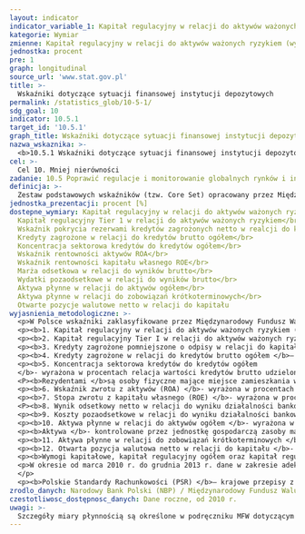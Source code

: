 ```yaml
---
layout: indicator
indicator_variable_1: Kapitał regulacyjny w relacji do aktywów ważonych ryzykiem (wymogi kapitałowe),Otwarta pozycja walutowa netto w relacji do kapitału,Kapitał regulacyjny Tier I w relacji do aktywów ważonych ryzykiem (wymogi kapitałowe),Kredyty zagrożone pomniejszone o odpisy w relacji do kapitału,Kredyty zagrożone w relacji do kredytów brutto ogółem,Koncentracja sektorowa kredytów do kredytów ogółem rezydenci,Wskaźnik zwrotu z aktywów (ROA),Stopa zwrotu z kapitału własnego (ROE),Wynik odsetkowy netto w relacji do wyniku działalności bankowej,Koszty pozaodsetkowe w relacji do wyniku działalności bankowej,Aktywa płynne w relacji do aktywów ogółem,Aktywa płynne w relacji do zobowiązań krótkoterminowych
kategorie: Wymiar
zmienne: Kapitał regulacyjny w relacji do aktywów ważonych ryzykiem (wymogi kapitałowe),Otwarta pozycja walutowa netto w relacji do kapitału,Kapitał regulacyjny Tier I w relacji do aktywów ważonych ryzykiem (wymogi kapitałowe),Kredyty zagrożone pomniejszone o odpisy w relacji do kapitału,Kredyty zagrożone w relacji do kredytów brutto ogółem,Koncentracja sektorowa kredytów do kredytów ogółem rezydenci,Wskaźnik zwrotu z aktywów (ROA),Stopa zwrotu z kapitału własnego (ROE),Wynik odsetkowy netto w relacji do wyniku działalności bankowej,Koszty pozaodsetkowe w relacji do wyniku działalności bankowej,Aktywa płynne w relacji do aktywów ogółem,Aktywa płynne w relacji do zobowiązań krótkoterminowych
jednostka: procent
pre: 1
graph: longitudinal
source_url: 'www.stat.gov.pl'
title: >-
  Wskaźniki dotyczące sytuacji finansowej instytucji depozytowych
permalink: /statistics_glob/10-5-1/
sdg_goal: 10
indicator: 10.5.1
target_id: '10.5.1'
graph_title: Wskaźniki dotyczące sytuacji finansowej instytucji depozytowych
nazwa_wskaznika: >-
  <b>10.5.1 Wskaźniki dotyczące sytuacji finansowej instytucji depozytowych</b>
cel: >-
  Cel 10. Mniej nierówności
zadanie: 10.5 Poprawić regulacje i monitorowanie globalnych rynków i instytucji finansowych, oraz wzmocnić wdrażanie tych regulacji
definicja: >-
  Zestaw podstawowych wskaźników (tzw. Core Set) opracowany przez Międzynarodowy Fundusz Walutowy w celu monitorowania bieżącej sytuacji finansowej i stabilności instytucji finansowych.
jednostka_prezentacji: procent [%]
dostepne_wymiary: Kapitał regulacyjny w relacji do aktywów ważonych ryzykiem</br>
  Kapitał regulacyjny Tier 1 w relacji do aktywów ważonych ryzykiem</br>
  Wskaźnik pokrycia rezerwami kredytów zagrożonych netto w realcji do kapitału</br>
  Kredyty zagrożone w relacji do kredytów brutto ogółem</br>
  Koncentracja sektorowa kredytów do kredytów ogółem</br>
  Wskaźnik rentowności aktywów ROA</br>
  Wskaźnik rentowności kapitału własnego ROE</br>
  Marża odsetkowa w relacji do wyników brutto</br>
  Wydatki pozaodsetkowe w relacji do wyników brutto</br>
  Aktywa płynne w relacji do aktywów ogółem</br>
  Aktywa płynne w relacji do zobowiązań krótkoterminowych</br>
  Otwarte pozycje walutowe netto w relacji do kapitału
wyjasnienia_metodologiczne: >-
  <p>W Polsce wskaźniki zaklasyfikowane przez Międzynarodowy Fundusz Walutowy do zestawu podstawowych 12 wskaźników (tzw. Core Set) monitorujących bieżącą sytuację finansową i stabilność instytucji finansowych dotyczą banków. Zestaw ten obejmuje następujące wskaźniki:</p>
  <p><b>1. Kapitał regulacyjny w relacji do aktywów ważonych ryzykiem (wymogi kapitałowe) </b>- wyrażona w procentach relacja kapitału regulacyjnego do wartości aktywów ważonych ryzykiem. Kapitał regulacyjny danej instytucji zdefiniowany w Rozporządzeniu PE i RADY UE nr 575/2013 w sprawie wymogów ostrożnościowych dla instytucji kredytowych i firm inwestycyjnych (Capital Requirements Regulation – CRR) stanowi sumę jej kapitału Tier I (kapitał, który służy do pokrywania strat w warunkach wypłacalności banku  kapitał ten pozwala bankowi kontynuować normalną działalność i zapewnia mu płynność finansową) i kapitału Tier II (kapitał, który służy do pokrywania strat w warunkach utraty wypłacalności banku  pozwala bankowi spłacić deponentów i uprzywilejowanych wierzycieli, gdy bank przestał być wypłacalny). Wymogi kapitałowe to wyrażona kwotowo wielkość ekspozycji banku na poszczególne rodzaje ryzyka, w tym z tytułu ryzyka kredytowego.</p>
  <p><b>2. Kapitał regulacyjny Tier I w relacji do aktywów ważonych ryzykiem (wymogi kapitałowe) </b>- wyrażona w procentach relacja kapitału regulacyjnego Tier I do wartości aktywów ważonych ryzykiem. Kapitał regulacyjny Tier I zdefiniowany w Rozporządzeniu CRR składa się z kapitału podstawowego Tier I i kapitału dodatkowego Tier I. Wymogi kapitałowe to wyrażona kwotowo wielkość ekspozycji banku na poszczególne rodzaje ryzyka, w tym z tytułu ryzyka kredytowego.</p>
  <p><b>3. Kredyty zagrożone pomniejszone o odpisy w relacji do kapitału </b>– wyrażona w procentach relacja wartości kredytów zagrożonych (przeterminowanych o ponad 90 dni) do wartości kapitału regulacyjnego. Kredyty zagrożone w przypadku banków, stosujących międzynarodowe standardy rachunkowości (MSR), kwalifikowane są jako kredyty ze stwierdzoną utratą wartości, a w przypadku banków stosujących polskie standardy rachunkowości (PSR) - do kategorii poniżej standardu, wątpliwe i stracone</p>
  <p><b>4. Kredyty zagrożone w relacji do kredytów brutto ogółem </b>– wyrażona w procentach relacja wartości kredytów zagrożonych (przeterminowanych o ponad 90 dni) do wartości kredytów brutto ogółem, obejmujących kredyty bez utraty wartości i z rozpoznaną utratą wartości. Kredyty brutto nie są pomniejszone o wartość odpisów/rezerw.</p>
  <p><b>5. Koncentracja sektorowa kredytów do kredytów ogółem
  </b>- wyrażona w procentach relacja wartości kredytów brutto udzielonych dla poszczególnych sektorów gospodarki (rezydentów) do wartości kredytów brutto ogółem. Kredyty brutto ogółem obejmują kredyty bez utraty wartości i z rozpoznaną utratą wartości. Kredyty brutto nie są pomniejszone o wartość odpisów/rezerw.</p>
  <P><b>Rezydentami </b>są osoby fizyczne mające miejsce zamieszkania w kraju oraz osoby prawne mające siedzibę w kraju, a także inne podmioty mające siedzibę w kraju, posiadające zdolność zaciągania zobowiązań i nabywania praw we własnym imieniu  rezydentami są również znajdujące się w kraju oddziały, przedstawicielstwa i przedsiębiorstwa utworzone przez nierezydentów.</p>
  <p><b>6. Wskaźnik zwrotu z aktywów (ROA) </b>- wyrażona w procentach relacja wyniku finansowego netto w okresie 12 miesięcy poprzedzających dzień bilansowy do średniej wielkości aktywów w tym okresie.</p>
  <p><b>7. Stopa zwrotu z kapitału własnego (ROE) </b>- wyrażona w procentach relacja wyniku finansowego netto w okresie 12 miesięcy poprzedzających dzień bilansowy do średniej wielkości kapitału regulacyjnego Tier I w tym okresie. </p>
  <P><b>8. Wynik odsetkowy netto w relacji do wyniku działalności bankowej </b>- wyrażona w procentach relacja wartości różnicy pomiędzy przychodami odsetkowymi uzyskiwanymi przez bank, a kosztami odsetkowymi przezeń płaconymi do wyniku działalności bankowej (stanowiącego sumę wyniku odsetkowego, przychodów z tytułu opłat i prowizji, wyniku z wyceny i z tytułu działalności handlowej, przychodów z tytułu dywidend oraz pozostałych przychodów operacyjnych) w okresie 12 miesięcy poprzedzających dzień bilansowy.</p>
  <p><b>9. Koszty pozaodsetkowe w relacji do wyniku działalności bankowej </b>- wyrażona w procentach relacja wszystkich pozycji kosztowych banków za wyjątkiem kosztów odsetkowych do wyniku działalności bankowej w okresie 12 miesięcy poprzedzających dzień bilansowy.</p>
  <p><b>10. Aktywa płynne w relacji do aktywów ogółem </b>- wyrażona w procentach relacja wartości aktywów, w przypadku których istnieje możliwość, bez nadmiernej straty, zamiany ich na środki pieniężne do wartości aktywów ogółem. Aktywa płynne według szerokiej miary zdefiniowanej w podręczniku Międzynarodowego Funduszu Walutowego (MFW) obejmują: gotówkę w kasie, operacje z bankiem centralnym (rachunek bieżący nostro, lokaty jednodniowe), rachunki bieżące - sektor finansowy (banki), instrumenty dłużne przeznaczone do obrotu (banki centralne, instytucje rządowe szczebla centralnego), instrumenty dłużne dostępne do sprzedaży (banki centralne, instytucje rządowe szczebla centralnego) oraz instrumenty dłużne wyceniane według wartości godziwej ze skutkiem wyceny odnoszonym do rachunku zysków i strat (banki centralne, instytucje rządowe szczebla centralnego).</p>
  <p><b>Aktywa </b>- kontrolowane przez jednostkę gospodarczą zasoby majątkowe o wiarygodnie określonej wartości, uzyskane w wyniku przeszłych zdarzeń, które spowodują w przyszłości wpływ do jednostki korzyści ekonomicznych. Wyróżnia się aktywa finansowe (obejmujące m.in. aktywa pieniężne, kredyty, papiery wartościowe) i niefinansowe (m.in. aktywa trwałe).</p>
  <p><b>11. Aktywa płynne w relacji do zobowiązań krótkoterminowych </b>- wartość aktywów płynnych w relacji do ogółu zobowiązań, które stają się wymagalne w ciągu 12 miesięcy od dnia bilansowego.</p>
  <p><b>12. Otwarta pozycja walutowa netto w relacji do kapitału </b>- wyrażona w procentach wartość otwartej pozycji walutowej netto w relacji do kapitału regulacyjnego Tier I. Otwarta pozycja walutowa (netto) to różnica długiej i krótkiej pozycji w walutach obcych, wynikających z posiadanych instrumentów finansowych (aktywów, zobowiązań i pozycji pozabilansowych). Długa pozycja oznacza zysk przy aprecjacji waluty obcej i stratę przy deprecjacji waluty obcej (krótka pozycja - odwrotnie).</p>
  <p><b>Wymogi kapitałowe, kapitał regulacyjny ogółem oraz kapitał regulacyjny Tier I </b>są wykorzystywane do wyliczenia wskaźników od I kwartału 2014 r., wyznaczane zgodnie z rozporządzeniem Parlamentu Europejskiego i Rady nr 575/2013 (Capital Requirements Regulation – CRR).</p>
  <p>W okresie od marca 2010 r. do grudnia 2013 r. dane w zakresie adekwatności kapitałowej, w tym fundusze własne banki ustalały zgodnie z zapisami art. 127 ustawy Prawo bankowe, Uchwały KNF nr. 76/2010 i nr. 381/2008.
  </p>
  <p><b>Polskie Standardy Rachunkowości (PSR) </b>– krajowe przepisy z zakresu rachunkowości określone w ustawie z dn. 29 września 1994 r. o rachunkowości (Dz.U. 2013 poz. 330, z późn.zm.) i aktach wykonawczych do ustawy oraz krajowe standardy rachunkowości wydane przez Komitet Standardów Rachunkowości.</p>
zrodlo_danych: Narodowy Bank Polski (NBP) / Międzynarodowy Fundusz Walutowy (MFW)
czestotliwosc_dostępnosc_danych: Dane roczne, od 2010 r.
uwagi: >-
  Szczegóły miary płynnością są określone w podręczniku MFW dotyczącym wskaźników FSI na stronie 45/46 - https://www.imf.org/external/pubs/ft/fsi/guide/2006/pdf/fsiFT.pdf
---
```

